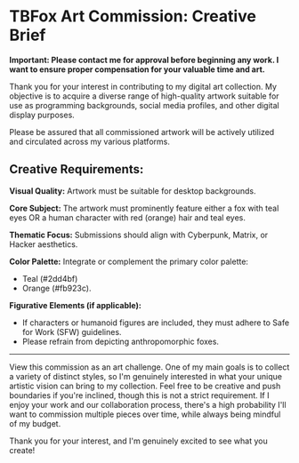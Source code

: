 # TBFox Art Commission: Creative Brief 

**Important: Please contact me for approval before beginning any work. I want
to ensure proper compensation for your valuable time and art.**

Thank you for your interest in contributing to my digital art collection. My
objective is to acquire a diverse range of high-quality artwork suitable for
use as programming backgrounds, social media profiles, and other digital
display purposes.

Please be assured that all commissioned artwork will be actively utilized and
circulated across my various platforms.

## Creative Requirements: 

**Visual Quality:** Artwork must be suitable for desktop backgrounds.

**Core Subject:** The artwork must prominently feature either a fox with teal
eyes OR a human character with red (orange) hair and teal eyes.

**Thematic Focus:** Submissions should align with Cyberpunk, Matrix, or Hacker
aesthetics.

**Color Palette:** Integrate or complement the primary color palette: 
- Teal (#2dd4bf)  
- Orange (#fb923c).

**Figurative Elements (if applicable):**
- If characters or humanoid figures are included, they must adhere to Safe for
  Work (SFW) guidelines.
- Please refrain from depicting anthropomorphic foxes.

---

View this commission as an art challenge. One of my main goals is to collect a
variety of distinct styles, so I'm genuinely interested in what your unique
artistic vision can bring to my collection. Feel free to be creative and push
boundaries if you're inclined, though this is not a strict requirement. If I
enjoy your work and our collaboration process, there's a high probability I'll
want to commission multiple pieces over time, while always being mindful of my
budget.

Thank you for your interest, and I'm genuinely excited to see what you create!
